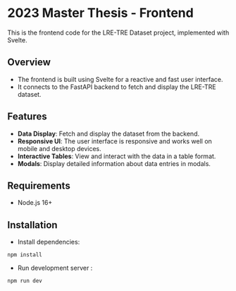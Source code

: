 # 2023 Master Thesis - Frontend

This is the frontend code for the LRE-TRE Dataset project, implemented with Svelte.

## Overview

- The frontend is built using Svelte for a reactive and fast user interface.
- It connects to the FastAPI backend to fetch and display the LRE-TRE dataset.

## Features

- **Data Display**: Fetch and display the dataset from the backend.
- **Responsive UI**: The user interface is responsive and works well on mobile and desktop devices.
- **Interactive Tables**: View and interact with the data in a table format.
- **Modals**: Display detailed information about data entries in modals.

## Requirements

- Node.js 16+

## Installation

- Install dependencies:

```
npm install

```

- Run development server : 
```
npm run dev

```


